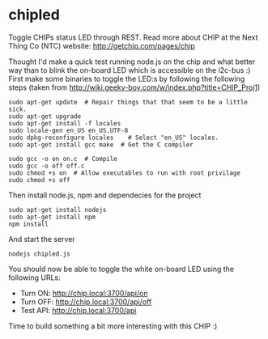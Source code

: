 # chipled
Toggle CHIPs status LED through REST. Read more about CHIP at the Next Thing Co (NTC) website: http://getchip.com/pages/chip

Thought I'd make a quick test running node.js on the chip and what better way than to blink the on-board LED which is accessible on the i2c-bus :)
First make some binaries to toggle the LED:s by following the following steps (taken from http://wiki.geeky-boy.com/w/index.php?title=CHIP_Proj1)
```
sudo apt-get update  # Repair things that that seem to be a little sick.
sudo apt-get upgrade
sudo apt-get install -f locales
sudo locale-gen en_US en_US.UTF-8
sudo dpkg-reconfigure locales    # Select "en_US" locales.
sudo apt-get install gcc make  # Get the C compiler

sudo gcc -o on on.c  # Compile
sudo gcc -o off off.c
sudo chmod +s on  # Allow executables to run with root privilage
sudo chmod +s off
```
Then install node.js, npm and dependecies for the project
```
sudo apt-get install nodejs
sudo apt-get install npm
npm install
```
And start the server
```
nodejs chipled.js
```
You should now be able to toggle the white on-board LED using the following URLs:
* Turn ON: http://chip.local:3700/api/on
* Turn OFF: http://chip.local:3700/api/off
* Test API: http://chip.local:3700/api

Time to build something a bit more interesting with this CHIP :)
